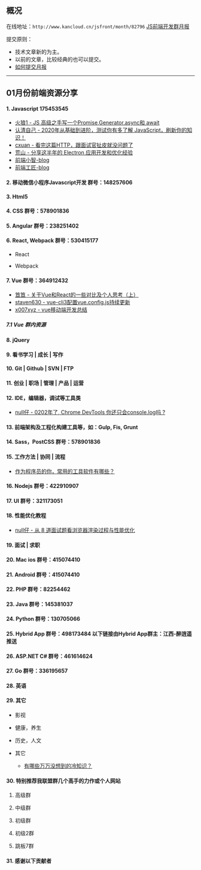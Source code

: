 ## 概况

在线地址：`http://www.kancloud.cn/jsfront/month/82796` [JS前端开发群月报](http://www.kancloud.cn/jsfront/month/82796)


提交原则：

- 技术文章新的为主。
- 以前的文章，比较经典的也可以提交。
- [如何提交月报](http://www.kancloud.cn/jsfront/month/227309)

---


## 01月份前端资源分享
#### 1. Javascript 175453545
- [火狼1 - JS 高级之手写一个Promise,Generator,async和 await](https://juejin.im/post/5df83b93f265da33f8652ccc)
- [认清自己 - 2020年从基础到进阶，测试你有多了解 JavaScript，刷新你的知识！](https://juejin.im/post/5e1830c05188254c461313dc)
- [cxuan - 看完这篇HTTP，跟面试官扯皮就没问题了](https://juejin.im/post/5e1870736fb9a02fef3a5dcb)
- [荒山 - 分享这半年的 Electron 应用开发和优化经验](https://juejin.im/post/5e0010866fb9a015fd69c645)
- [前端小智-blog](https://github.com/qq449245884/xiaozhi)
- [前端工匠-blog](https://github.com/ljianshu/Blog)


#### 2. 移动微信小程序Javascript开发 群号：148257606


#### 3. Html5


#### 4. CSS  群号：578901836

#### 5. Angular 群号：238251402

#### 6. React, Webpack 群号：530415177
- React
    

- Webpack


#### 7. Vue 群号：364912432
- [笪笪 - 关于Vue和React的一些对比及个人思考（上）](https://juejin.im/post/5e153e096fb9a048297390c1)
- [staven630 - vue-cli3配置vue.config.js持续更新](https://github.com/staven630/vue-cli4-config)
- [x007xyz - vue移动端开发总结](https://juejin.im/post/5e0f01fd5188253a8511b9c0)

##### 7.1 Vue 群内资源


#### 8. jQuery

#### 9. 看书学习 | 成长 | 写作


#### 10. Git | Github | SVN | FTP

#### 11. 创业 | 职场 | 管理 | 产品 | 运营

#### 12. IDE，编辑器，调试等工具类
- [null仔 - 0202年了, Chrome DevTools 你还只会console.log吗 ?](https://juejin.im/post/5e0cb3ba5188253ab46da675)

#### 13. 前端架构及工程化构建工具等，如：Gulp, Fis, Grunt

#### 14. Sass，PostCSS  群号：578901836

#### 15. 工作方法 | 协同 | 流程
- [作为程序员的你，常用的工具软件有哪些？](https://www.zhihu.com/question/22867411)

#### 16. Nodejs 群号：422910907

#### 17. UI 群号：321173051

#### 18. 性能优化教程
- [null仔 - 从 8 道面试题看浏览器渲染过程与性能优化](https://juejin.im/post/5e143104e51d45414a4715f7)

#### 19. 面试 | 求职

#### 20. Mac ios 群号：415074410

#### 21. Android 群号：415074410

#### 22. PHP 群号：82254462

#### 23. Java 群号：145381037

#### 24. Python 群号：130705066

#### 25. Hybrid App 群号：498173484 以下链接由Hybrid App群主：江西-醉逍遥推送

#### 26. ASP.NET C# 群号：461614624

#### 27. Go 群号：336195657

#### 28. 英语

#### 29. 其它

- 影视


- 健康，养生


- 历史，人文


- 其它

  - [有哪些万万没想到的冷知识？](https://www.zhihu.com/question/295454420)


#### 30. 特别推荐我联盟群几个高手的力作或个人网站

1. 高级群



2. 中级群


3. 初级群

4. 初级2群


5. 跳板7群


#### 31. 感谢以下贡献者

